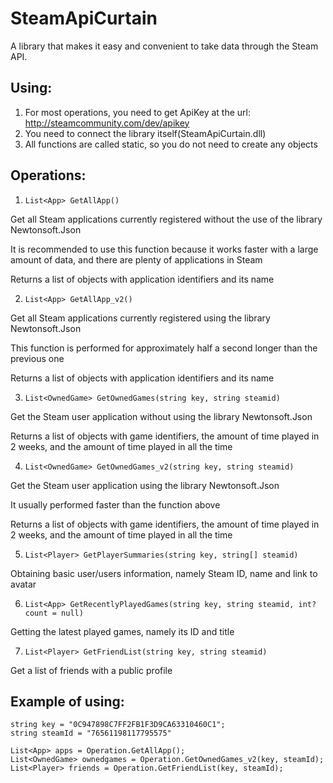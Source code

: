 # SteamApiCurtain
A library that makes it easy and convenient to take data through the Steam API.

## Using:
1. For most operations, you need to get ApiKey at the url: http://steamcommunity.com/dev/apikey
2. You need to connect the library itself(SteamApiCurtain.dll)
3. All functions are called static, so you do not need to create any objects

## Operations:

1. ```List<App> GetAllApp()```

Get all Steam applications currently registered without the use of the library Newtonsoft.Json

It is recommended to use this function because it works faster with a large amount of data, and there are plenty of applications in Steam

Returns a list of objects with application identifiers and its name

2. ```List<App> GetAllApp_v2()```

Get all Steam applications currently registered using the library Newtonsoft.Json

This function is performed for approximately half a second longer than the previous one

Returns a list of objects with application identifiers and its name

3. ```List<OwnedGame> GetOwnedGames(string key, string steamid)```

Get the Steam user application without using the library Newtonsoft.Json

Returns a list of objects with game identifiers, the amount of time played in 2 weeks, and the amount of time played in all the time

4. ```List<OwnedGame> GetOwnedGames_v2(string key, string steamid)```

Get the Steam user application using the library Newtonsoft.Json

It usually performed faster than the function above

Returns a list of objects with game identifiers, the amount of time played in 2 weeks, and the amount of time played in all the time

5. ```List<Player> GetPlayerSummaries(string key, string[] steamid)```

Obtaining basic user/users information, namely Steam ID, name and link to avatar

6. ```List<App> GetRecentlyPlayedGames(string key, string steamid, int? count = null)```

Getting the latest played games, namely its ID and title

7. ```List<Player> GetFriendList(string key, string steamid)```

Get a list of friends with a public profile

## Example of using:
```
string key = "0C947898C7FF2FB1F3D9CA63310460C1";
string steamId = "76561198117795575"

List<App> apps = Operation.GetAllApp();
List<OwnedGame> ownedgames = Operation.GetOwnedGames_v2(key, steamId);
List<Player> friends = Operation.GetFriendList(key, steamId);
```
